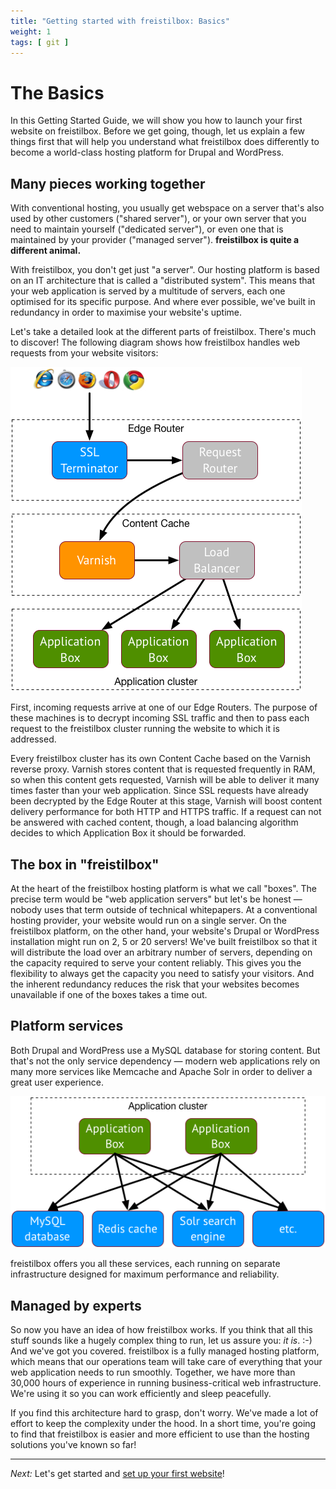 ```yaml
---
title: "Getting started with freistilbox: Basics"
weight: 1
tags: [ git ]
---
```


# The Basics

In this Getting Started Guide, we will show you how to launch your first website
on freistilbox. Before we get going, though, let us explain a few things first
that will help you understand what freistilbox does differently to become a
world-class hosting platform for Drupal and WordPress.

## Many pieces working together

With conventional hosting, you usually get webspace on a server that's also used
by other customers ("shared server"), or your own server that you need to
maintain yourself ("dedicated server"), or even one that is maintained by your
provider ("managed server"). **freistilbox is quite a different animal.**

With freistilbox, you don't get just "a server". Our hosting platform is based
on an IT architecture that is called a "distributed system". This means that
your web application is served by a multitude of servers, each one optimised for its
specific purpose. And where ever possible, we've built in redundancy in order to
maximise your website's uptime.

Let's take a detailed look at the different parts of freistilbox. There's much
to discover! The following diagram shows how freistilbox handles web requests
from your website visitors:

![](img/request_flow.png)

First, incoming requests arrive at one of our Edge Routers. The purpose of these
machines is to decrypt incoming SSL traffic and then to pass each request to the
freistilbox cluster running the website to which it is addressed.

Every freistilbox cluster has its own Content Cache based on the Varnish reverse
proxy. Varnish stores content that is requested frequently in RAM, so when this
content gets requested, Varnish will be able to deliver it many times faster
than your web application. Since SSL requests have already been decrypted by the
Edge Router at this stage, Varnish will boost content delivery performance for
both HTTP and HTTPS traffic. If a request can not be answered with cached
content, though, a load balancing algorithm decides to which Application Box it
should be forwarded.

## The box in "freistilbox"

At the heart of the freistilbox hosting platform is what we call "boxes". The
precise term would be "web application servers" but let's be honest — nobody
uses that term outside of technical whitepapers. At a conventional hosting
provider, your website would run on a single server. On the freistilbox
platform, on the other hand, your website's Drupal or WordPress installation might run on
2, 5 or 20 servers! We've built freistilbox so that it will distribute
the load over an arbitrary number of servers, depending on the capacity required
to serve your content reliably. This gives you the flexibility to always get the
capacity you need to satisfy your visitors. And the inherent redundancy reduces
the risk that your websites becomes unavailable if one of the boxes takes a time
out.

## Platform services

Both Drupal and WordPress use a MySQL database for storing content. But that's
not the only service dependency — modern web applications rely on many more
services like Memcache and Apache Solr in order to deliver a great user
experience. 

![](img/platform_services.png)

freistilbox offers you all these services, each running on separate
infrastructure designed for maximum performance and reliability.

## Managed by experts

So now you have an idea of how freistilbox works. If you think that all this
stuff sounds like a hugely complex thing to run, let us assure you: _it is_. :-)
And we've got you covered. freistilbox is a fully managed hosting platform,
which means that our operations team will take care of everything that your web
application needs to run smoothly. Together, we have more than 30,000 hours of
experience in running business-critical web infrastructure. We're using it so
you can work efficiently and sleep peacefully.

If you find this architecture hard to grasp, don't worry. We've made a lot of
effort to keep the complexity under the hood. In a short time, you're going to
find that freistilbox is easier and more efficient to use than the hosting
solutions you've known so far!

---

_Next:_ Let's get started and [set up your first website](website.html)!

